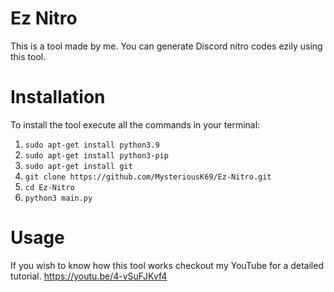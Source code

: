 # Ez Nitro
This is a tool made by me. You can generate Discord nitro codes ezily using this tool.

# Installation

To install the tool execute all the commands in your terminal:
1. `sudo apt-get install python3.9`
2. `sudo apt-get install python3-pip`
3. `sudo apt-get install git`
4. `git clone https://github.com/MysteriousK69/Ez-Nitro.git`
5. `cd Ez-Nitro`
6. `python3 main.py`

# Usage
If you wish to know how this tool works checkout my YouTube for a detailed tutorial. https://youtu.be/4-vSuFJKvf4

